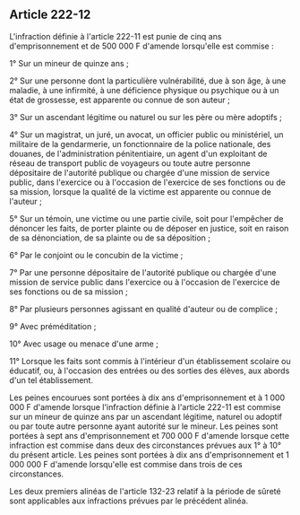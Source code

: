 Article 222-12
----
L'infraction définie à l'article 222-11 est punie de cinq ans d'emprisonnement
et de 500 000 F d'amende lorsqu'elle est commise :

1° Sur un mineur de quinze ans ;

2° Sur une personne dont la particulière vulnérabilité, due à son âge, à une
maladie, à une infirmité, à une déficience physique ou psychique ou à un état de
grossesse, est apparente ou connue de son auteur ;

3° Sur un ascendant légitime ou naturel ou sur les père ou mère adoptifs ;

4° Sur un magistrat, un juré, un avocat, un officier public ou ministériel, un
militaire de la gendarmerie, un fonctionnaire de la police nationale, des
douanes, de l'administration pénitentiaire, un agent d'un exploitant de réseau
de transport public de voyageurs ou toute autre personne dépositaire de
l'autorité publique ou chargée d'une mission de service public, dans l'exercice
ou à l'occasion de l'exercice de ses fonctions ou de sa mission, lorsque la
qualité de la victime est apparente ou connue de l'auteur ;

5° Sur un témoin, une victime ou une partie civile, soit pour l'empêcher de
dénoncer les faits, de porter plainte ou de déposer en justice, soit en raison
de sa dénonciation, de sa plainte ou de sa déposition ;

6° Par le conjoint ou le concubin de la victime ;

7° Par une personne dépositaire de l'autorité publique ou chargée d'une mission
de service public dans l'exercice ou à l'occasion de l'exercice de ses fonctions
ou de sa mission ;

8° Par plusieurs personnes agissant en qualité d'auteur ou de complice ;

9° Avec préméditation ;

10° Avec usage ou menace d'une arme ;

11° Lorsque les faits sont commis à l'intérieur d'un établissement scolaire ou
éducatif, ou, à l'occasion des entrées ou des sorties des élèves, aux abords
d'un tel établissement.

Les peines encourues sont portées à dix ans d'emprisonnement et à 1 000 000 F
d'amende lorsque l'infraction définie à l'article 222-11 est commise sur un
mineur de quinze ans par un ascendant légitime, naturel ou adoptif ou par toute
autre personne ayant autorité sur le mineur. Les peines sont portées à sept ans
d'emprisonnement et 700 000 F d'amende lorsque cette infraction est commise dans
deux des circonstances prévues aux 1° à 10° du présent article. Les peines sont
portées à dix ans d'emprisonnement et 1 000 000 F d'amende lorsqu'elle est
commise dans trois de ces circonstances.

Les deux premiers alinéas de l'article 132-23 relatif à la période de sûreté
sont applicables aux infractions prévues par le précédent alinéa.
